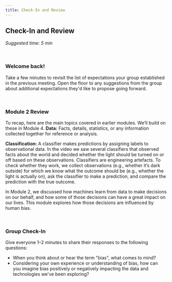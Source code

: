 ```yaml
---
title: Check-In and Review
---
```


## Check-In and Review
_Suggested time: 5 min_

<br>

### Welcome back!

Take a few minutes to revisit the list of expectations your group established in the previous meeting. Open the floor to any suggestions from the group about additional expectations they'd like to propose going forward.

<br>

### Module 2 Review 

To recap, here are the main topics covered in earlier modules. We’ll build on these in Module 4.
**Data:** Facts, details, statistics, or any information collected together for reference or analysis.

**Classification:** A classifier makes predictions by assigning labels to observational data. In the video we saw several classifiers that observed facts about the world and decided whether the light should be turned on or off based on these observations. Classifiers are engineering artefacts. To check whether they work, we collect observations (e.g., whether it’s dark outside) for which we know what the outcome should be (e.g., whether the light is actually on), ask the classifier to make a prediction, and compare the prediction with the true outcome. 

In Module 2, we discussed how machines learn from data to make decisions on our behalf, and how some of those decisions can have a great impact on our lives. This module explores how those decisions are influenced by human bias.

<br>

### Group Check-In

Give everyone 1–2 minutes to share their responses to the following questions:
* When you think about or hear the term "bias", what comes to mind?
* Considering your own experience or understanding of bias, how can you imagine bias positively or negatively impacting the data and technologies we've been exploring? 
